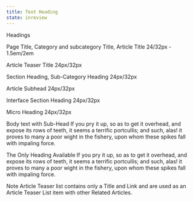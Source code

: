 ```yaml
---
title: Text Heading
state: inreview
---
```

Headings

Page Title, Category and subcategory Title, Article Title
24/32px  -   1.5em/2em


Article Teaser Title
24px/32px


Section Heading, Sub-Category Heading
24px/32px


Article Subhead
24px/32px


Interface Section Heading
24px/32px


Micro Heading
24px/32px


Body text with Sub-Head
If you pry it up, so as to get it overhead, and expose its rows of teeth, it seems a terrific portcullis; and such, alas! it proves to many a poor wight in the fishery, upon whom these spikes fall with impaling force.


The Only Heading Available
If you pry it up, so as to get it overhead, and expose its rows of teeth, it seems a terrific portcullis; and such, alas! it proves to many a poor wight in the fishery, upon whom these spikes fall with impaling force.


Note
Article Teaser list contains only a Title and Link and are used as an Article Teaser List item with other Related Articles.
